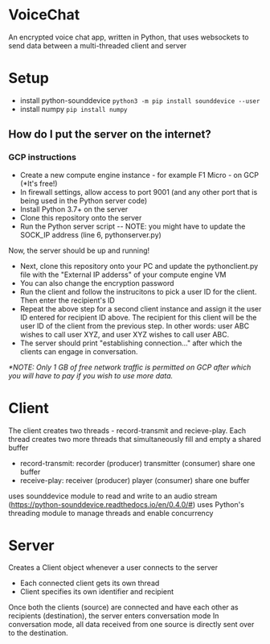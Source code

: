 # VoiceChat
An encrypted voice chat app, written in Python, that uses websockets to send data between a multi-threaded client and server

# Setup
- install python-sounddevice `python3 -m pip install sounddevice --user`
- install numpy `pip install numpy`

## How do I put the server on the internet?
### GCP instructions
- Create a new compute engine instance - for example F1 Micro - on GCP (*It's free!)
- In firewall settings, allow access to port 9001 (and any other port that is being used in the Python server code)
- Install Python 3.7+ on the server
- Clone this repository onto the server
- Run the Python server script
-- NOTE: you might have to update the SOCK_IP address (line 6, pythonserver.py)

Now, the server should be up and running!
- Next, clone this repository onto your PC and update the pythonclient.py file with the "External IP adderss" of your compute engine VM
- You can also change the encryption password
- Run the client and follow the instrucitons to pick a user ID for the client. Then enter the recipient's ID
- Repeat the above step for a second client instance and assign it the user ID entered for recipient ID above. The recipient for this client will be the user ID of the client from the previous step. In other words: user ABC wishes to call user XYZ, and user XYZ wishes to call user ABC.
- The server should print "establishing connection..." after which the clients can engage in conversation.
 
  
_*NOTE: Only 1 GB of free network traffic is permitted on GCP after which you will have to pay if you wish to use more data._

# Client
The client creates two threads - record-transmit and recieve-play.
Each thread creates two more threads that simultaneously fill and empty a shared buffer
- record-transmit: recorder (producer) transmitter (consumer) share one buffer
- receive-play: receiver (producer) player (consumer) share one buffer

uses sounddevice module to read and write to an audio stream (https://python-sounddevice.readthedocs.io/en/0.4.0/#)
uses Python's threading module to manage threads and enable concurrency

# Server
Creates a Client object whenever a user connects to the server
- Each connected client gets its own thread
- Client specifies its own identifier and recipient

Once both the clients (source) are connected and have each other as recipients (destination), the server enters conversation mode
In conversation mode, all data received from one source is directly sent over to the destination.


